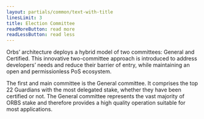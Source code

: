 ```yaml
---
layout: partials/common/text-with-title
linesLimit: 3
title: Election Committee
readMoreButton: read more
readLessButton: read less
---
```


Orbs’ architecture deploys a hybrid model of two committees: General and Certified. This innovative two-committee approach is introduced to address developers’ needs and reduce their barrier of entry, while maintaining an open and permissionless PoS ecosystem.

The first and main committee is the General committee. It comprises the top 22 Guardians with the most delegated stake, whether they have been certified or not. The General committee represents the vast majority of ORBS stake and therefore provides a high quality operation suitable for most applications.
